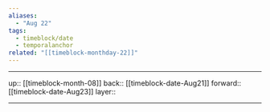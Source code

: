 ```yaml
---
aliases:
  - "Aug 22"
tags:
  - timeblock/date
  - temporalanchor
related: "[[timeblock-monthday-22]]"
---
```




***

up:: [[timeblock-month-08]]
back:: [[timeblock-date-Aug21]]
forward:: [[timeblock-date-Aug23]]
layer:: 

***

